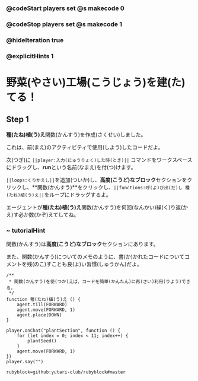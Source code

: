 ### @codeStart players set @s makecode 0
### @codeStop players set @s makecode 1

### @hideIteration true 
### @explicitHints 1

# 野菜(やさい)工場(こうじょう)を建(た)てる！
<!-- # Build a Town Hall! -->

## Step 1
**種(たね)植(う)え**関数(かんすう)を作成(さくせい)しました。<br>

これは、前(まえ)のアクティビティで使用(しよう)したコードだよ。<br>

次(つぎ)に ``||player:入力(にゅうりょく)した時(とき)||`` コマンドをワークスペースにドラッグし、**run**という名前(なまえ)を付(つ)けます。<br>

``||loops:くりかえし||``を追加(ついか)し、**高度(こうど)なブロック**セクションをクリックし、**関数(かんすう)**をクリックし、``||functions:呼(よ)び出(だ)し 種(たね)植(う)え||``をループにドラッグするよ。<br>

エージェントが**種(たね)植(う)え**関数(かんすう)を何回(なんかい)繰(く)り返(かえ)す必か数(かぞ)えてしてね。

<!-- We created a function **plantSeed** for you. 
It is simply the code that you used for the previous activity. 
Now drag an ``||player: on chat||`` command into the workspace and name it **run**. 
Add a ``||loops: repeat||`` loop and click on the **Advanced** section then click **Functions** and drag a``||function:call plantSeed||`` function into your loop. 
Count how many times the Agent needs to repeat **plantSeed** function.  -->

### ~ tutorialHint
関数(かんすう)は**高度(こうど)なブロック**セクションにあります。<br>

また、関数(かんすう)についてのメモのように、書(か)かれたコードについてコメントを残(のこ)すことも良(よ)い習慣(しゅうかん)だよ。
<!-- Functions live in the **Advanced** section. 
It is also a good practice to leave notes about the code that's written, like the one that we left for you about functions.  -->

```template
/**
 * 関数(かんすう)を使(つか)えば、コードを簡単(かんたん)に再(さい)利用(りよう)できる。
 */
function 種(たね)植(う)え () {
    agent.till(FORWARD)
    agent.move(FORWARD, 1)
    agent.place(DOWN)
}
```

```ghost
player.onChat("plantSection", function () {
    for (let index = 0; index < 11; index++) {
        plantSeed()
    }
    agent.move(FORWARD, 1)
})
player.say("")
```
```package
rubyblock=github:yutari-club/rubyblock#master
```
